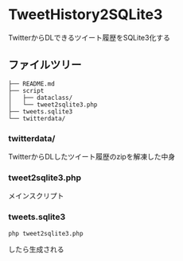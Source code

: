 # TweetHistory2SQLite3
TwitterからDLできるツイート履歴をSQLite3化する

## ファイルツリー
```
├── README.md
├── script
│   ├── dataclass/
│   └── tweet2sqlite3.php
├── tweets.sqlite3
└── twitterdata/
```

### twitterdata/
TwitterからDLしたツイート履歴のzipを解凍した中身

### tweet2sqlite3.php
メインスクリプト

### tweets.sqlite3
```
php tweet2sqlite3.php
```
したら生成される
